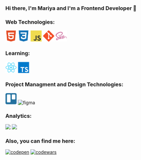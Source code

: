 ### Hi there, I'm Mariya and I'm a Frontend Developer 👋


### Web Technologies:
<div id=tools>
    <img src='https://github.com/devicons/devicon/blob/master/icons/html5/html5-plain.svg' width='35' alt='HTML5'/>
    <img src='https://github.com/devicons/devicon/blob/master/icons/css3/css3-plain.svg' width='35' alt='CSS3' />
    <img src='https://github.com/devicons/devicon/blob/master/icons/javascript/javascript-original.svg' width='35' alt='JavaScript' />
    <img src='https://github.com/devicons/devicon/blob/master/icons/git/git-plain.svg' width='35' alt='git' />
    <img src='https://github.com/devicons/devicon/blob/master/icons/sass/sass-original.svg' width='35' alt='sass' />
</div>  

### Learning:
<div id=tools>
    <img src='https://github.com/devicons/devicon/blob/master/icons/react/react-original.svg' width='35' alt='react' />
    <img src='https://github.com/devicons/devicon/blob/master/icons/typescript/typescript-original.svg' width='35' alt='typescript' />
</div>

### Project Managment and Design Technologies:
<div id=tools>
    <img src='https://github.com/devicons/devicon/blob/master/icons/trello/trello-plain.svg' width='35' alt='trello' />
    <img src='https://icons8.com/icon/zfHRZ6i1Wg0U/figma' width='35' alt='figma' />
</div>

### Analytics:
![](http://github-profile-summary-cards.vercel.app/api/cards/profile-details?username=MZ-87)
![](http://github-profile-summary-cards.vercel.app/api/cards/stats?username=MZ-87)

### Also, you can find me here:
<div id="links" align="left">
    <a href="https://codepen.io/MZ-87" target="_blank"><img src="https://atuin.ru/demo/simple-icons/icons/codepen.svg"
            alt="codepen" width='35'></a>
    <a href="https://www.codewars.com/users/MZ-87" target="_blank"><img src="https://atuin.ru/demo/simple-icons/icons/codewars.svg"
            alt="codewars" width='35'></a>
</div>







<!--
**MZ-87/MZ-87** is a ✨ _special_ ✨ repository because its `README.md` (this file) appears on your GitHub profile.

Here are some ideas to get you started:

- 🔭 I’m currently working on ...
- 🌱 I’m currently learning ...
- 👯 I’m looking to collaborate on ...
- 🤔 I’m looking for help with ...
- 💬 Ask me about ...
- 📫 How to reach me: ...
- 😄 Pronouns: ...
- ⚡ Fun fact: ...
-->
